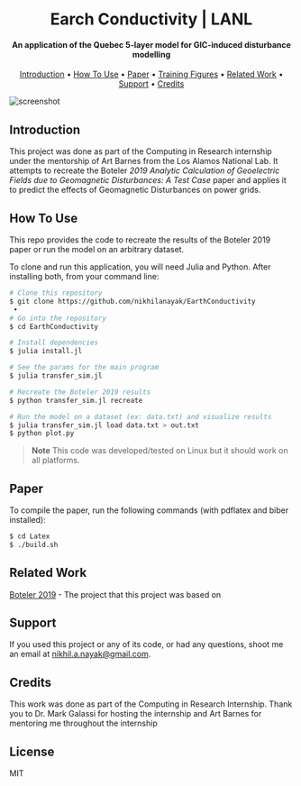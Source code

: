 
<h1 align="center">
  Earch Conductivity | LANL
  <br>
</h1>

<h4 align="center">An application of the Quebec 5-layer model for GIC-induced disturbance modelling</h4>

<p align="center">
  <a href="#abstract">Introduction</a> •
  <a href="#how-to-use">How To Use</a> •
  <a href="#paper">Paper</a> •
  <a href="#training-figures">Training Figures</a> •
  <a href="#related-work">Related Work</a> •
  <a href="#support">Support</a> •
  <a href="#credits">Credits</a>
</p>

![screenshot](./res/demo.gif)

## Introduction
This project was done as part of the Computing in Research internship under the mentorship of Art Barnes from the Los Alamos National Lab. It attempts to recreate the Boteler *2019 Analytic Calculation of Geoelectric Fields due to Geomagnetic Disturbances: A Test Case* paper and applies it to predict the effects of Geomagnetic Disturbances on power grids. 



## How To Use
This repo provides the code to recreate the results of the Boteler 2019 paper or run the model on an arbitrary dataset. 

To clone and run this application, you will need Julia and Python. After installing both, from your command line:

```bash
# Clone this repository
$ git clone https://github.com/nikhilanayak/EarthConductivity
 •
# Go into the repository
$ cd EarthConductivity

# Install dependencies
$ julia install.jl

# See the params for the main program
$ julia transfer_sim.jl

# Recreate the Boteler 2019 results
$ python transfer_sim.jl recreate

# Run the model on a dataset (ex: data.txt) and visualize results
$ julia transfer_sim.jl load data.txt > out.txt
$ python plot.py
```

> **Note**
> This code was developed/tested on Linux but it should work on all platforms. 

## Paper

To compile the paper, run the following commands (with pdflatex and biber installed):
```bash
$ cd Latex
$ ./build.sh
```

## Related Work

[Boteler 2019](https://ieeexplore.ieee.org/abstract/document/8859181) - The project that this project was based on


## Support

If you used this project or any of its code, or had any questions, shoot me an email at nikhil.a.nayak@gmail.com.


## Credits

This work was done as part of the Computing in Research Internship. Thank you to Dr. Mark Galassi for hosting the internship and Art Barnes for mentoring me throughout the internship


## License
MIT